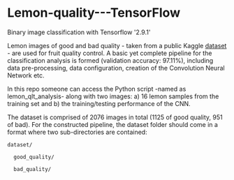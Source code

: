 # Lemon-quality---TensorFlow
Binary image classification with Tensorflow '2.9.1'

Lemon images of good and bad quality - taken from a public Kaggle [dataset](https://www.kaggle.com/datasets/yusufemir/lemon-quality-dataset) - are used for fruit quality control. A basic yet complete pipeline for the classification analysis is formed (validation accuracy: 97.11%), including data pre-processing, data configuration, creation of the Convolution Neural Network etc.

In this repo someone can access the Python script -named as lemon_qlt_analysis- along with two images: a) 16 lemon samples from the training set and b) the training/testing performance of the CNN.

The dataset is comprised of 2076 images in total (1125 of good quality, 951 of bad). For the constructed pipeline, the dataset folder should come in a format where two sub-directories are contained:

    dataset/

      good_quality/
  
      bad_quality/
